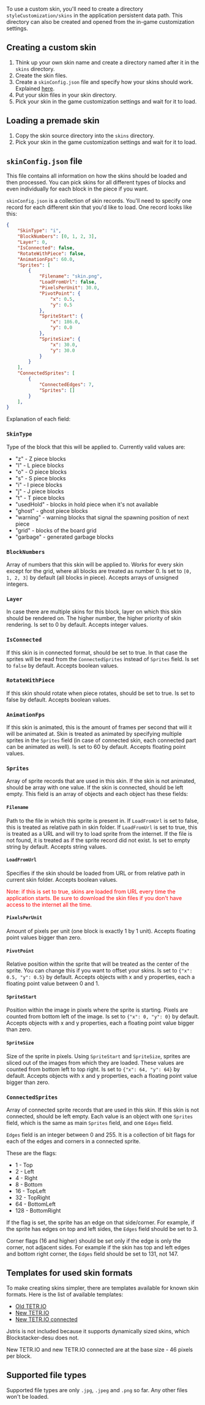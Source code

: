 To use a custom skin, you'll need to create a directory `styleCustomization/skins` in the application persistent data path. This directory can also be created and opened from the in-game customization settings.

## Creating a custom skin

1. Think up your own skin name and create a directory named after it in the `skins` directory.
2. Create the skin files.
3. Create a `skinConfig.json` file and specify how your skins should work. Explained [here](#skinConfigjson-file).
4. Put your skin files in your skin directory.
5. Pick your skin in the game customization settings and wait for it to load.

## Loading a premade skin

1. Copy the skin source directory into the `skins` directory.
2. Pick your skin in the game customization settings and wait for it to load.

## `skinConfig.json` file

This file contains all information on how the skins should be loaded and then processed. You can pick skins for all different types of blocks and even individually for each block in the piece if you want.

`skinConfig.json` is a collection of skin records. You'll need to specify one record for each different skin that you'd like to load. One record looks like this:

```json
{
    "SkinType": "i",
    "BlockNumbers": [0, 1, 2, 3],
    "Layer": 0,
    "IsConnected": false,
    "RotateWithPiece": false,
    "AnimationFps": 60.0,
    "Sprites": [
        {
            "Filename": "skin.png",
            "LoadFromUrl": false,
            "PixelsPerUnit": 30.0,
            "PivotPoint": {
                "x": 0.5,
                "y": 0.5
            },
            "SpriteStart": {
                "x": 186.0,
                "y": 0.0
            },
            "SpriteSize": {
                "x": 30.0,
                "y": 30.0
            }
        }
    ],
    "ConnectedSprites": [
        {
            "ConnectedEdges": 7,
            "Sprites": []
        }
    ],
}
```

Explanation of each field:
### `SkinType`
Type of the block that this will be applied to. Currently valid values are:
- "z" - Z piece blocks
- "l" - L piece blocks
- "o" - O piece blocks
- "s" - S piece blocks
- "i" - I piece blocks
- "j" - J piece blocks
- "t" - T piece blocks
- "usedHold" - blocks in hold piece when it's not available
- "ghost" - ghost piece blocks
- "warning" - warning blocks that signal the spawning position of next piece
- "grid" - blocks of the board grid
- "garbage" - generated garbage blocks

### `BlockNumbers` 
Array of numbers that this skin will be applied to. Works for every skin except for the grid, where all blocks are treated as number 0. Is set to `[0, 1, 2, 3]` by default (all blocks in piece). Accepts arrays of unsigned integers.
### `Layer` 
In case there are multiple skins for this block, layer on which this skin should be rendered on. The higher number, the higher priority of skin rendering. Is set to 0 by default. Accepts integer values.
### `IsConnected`
If this skin is in connected format, should be set to true. In that case the sprites will be read from the `ConnectedSprites` instead of `Sprites` field. Is set to `false` by default. Accepts boolean values.

### `RotateWithPiece`
If this skin should rotate when piece rotates, should be set to true. Is set to false by default. Accepts boolean values.

### `AnimationFps`
If this skin is animated, this is the amount of frames per second that will it will be animated at. Skin is treated as animated by specifying multiple sprites in the `Sprites` field (in case of connected skin, each connected part can be animated as well). Is set to 60 by default. Accepts floating point values.

### `Sprites`
Array of sprite records that are used in this skin. If the skin is not animated, should be array with one value. If the skin is connected, should be left empty. This field is an array of objects and each object has these fields:

#### `Filename`
Path to the file in which this sprite is present in. If `LoadFromUrl` is set to false, this is treated as relative path in skin folder. If `LoadFromUrl` is set to true, this is treated as a URL and will try to load sprite from the internet. If the file is not found, it is treated as if the sprite record did not exist. Is set to empty string by default. Accepts string values.

#### `LoadFromUrl`
Specifies if the skin should be loaded from URL or from relative path in current skin folder. Accepts boolean values.

<span style="color: red">Note: if this is set to true, skins are loaded from URL every time the application starts. Be sure to download the skin files if you don't have access to the internet all the time.</span>

#### `PixelsPerUnit`
Amount of pixels per unit (one block is exactly 1 by 1 unit). Accepts floating point values bigger than zero.

#### `PivotPoint`
Relative position within the sprite that will be treated as the center of the sprite. You can change this if you want to offset your skins. Is set to `{"x": 0.5, "y": 0.5}` by default. Accepts objects with x and y properties, each a floating point value between 0 and 1.

#### `SpriteStart`
Position within the image in pixels where the sprite is starting. Pixels are counted from bottom left of the image. Is set to `{"x": 0, "y": 0}` by default. Accepts objects with x and y properties, each a floating point value bigger than zero.

#### `SpriteSize`
Size of the sprite in pixels. Using `SpriteStart` and `SpriteSize`, sprites are sliced out of the images from which they are loaded. These values are counted from bottom left to top right. Is set to `{"x": 64, "y": 64}` by default. Accepts objects with x and y properties, each a floating point value bigger than zero.

### `ConnectedSprites`
Array of connected sprite records that are used in this skin. If this skin is not connected, should be left empty. Each value is an object with one `Sprites` field, which is the same as main `Sprites` field, and one `Edges` field.

`Edges` field is an integer between 0 and 255. It is a collection of bit flags for each of the edges and corners in a connected sprite.

These are the flags:
- 1 - Top 
- 2 - Left
- 4 - Right
- 8 - Bottom
- 16 - TopLeft
- 32 - TopRight
- 64 - BottomLeft
- 128 - BottomRight

If the flag is set, the sprite has an edge on that side/corner. For example, if the sprite has edges on top and left sides, the `Edges` field should be set to 3.

Corner flags (16 and higher) should be set only if the edge is only the corner, not adjacent sides. For example if the skin has top and left edges and bottom right corner, the `Edges` field should be set to 131, not 147.

## Templates for used skin formats

To make creating skins simpler, there are templates available for known skin formats. Here is the list of available templates:

- [Old TETR.IO](/Example%20files/oldTetrio.json)
- [New TETR.IO](/Example%20files/newTetrio.json)
- [New TETR.IO connected](Example%20files/newTetrioConnected.json)

Jstris is not included because it supports dynamically sized skins, which Blockstacker-desu does not. 

New TETR.IO and new TETR.IO connected are at the base size - 46 pixels per block.

## Supported file types

Supported file types are only `.jpg`, `.jpeg` and `.png` so far. Any other files won't be loaded.
